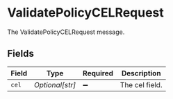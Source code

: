 # ValidatePolicyCELRequest

The ValidatePolicyCELRequest message.


## Fields

| Field              | Type               | Required           | Description        |
| ------------------ | ------------------ | ------------------ | ------------------ |
| `cel`              | *Optional[str]*    | :heavy_minus_sign: | The cel field.     |